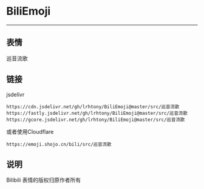 # BiliEmoji
---
## 表情
巡音流歌
## 链接
jsdelivr
```
https://cdn.jsdelivr.net/gh/lrhtony/BiliEmoji@master/src/巡音流歌
https://fastly.jsdelivr.net/gh/lrhtony/BiliEmoji@master/src/巡音流歌
https://gcore.jsdelivr.net/gh/lrhtony/BiliEmoji@master/src/巡音流歌
```
或者使用Cloudflare
```
https://emoji.shojo.cn/bili/src/巡音流歌
```
## 说明
Bilibili 表情的版权归原作者所有
